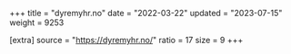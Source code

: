 +++
title = "dyremyhr.no"
date = "2022-03-22"
updated = "2023-07-15"
weight = 9253

[extra]
source = "https://dyremyhr.no/"
ratio = 17
size = 9
+++
